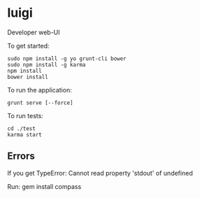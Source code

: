 luigi
=====

Developer web-UI

To get started:

    sudo npm install -g yo grunt-cli bower
    sudo npm install -g karma
    npm install  
    bower install  

To run the application:

    grunt serve [--force]

To run tests:

    cd ./test
    karma start

Errors
------
If you get 
   TypeError: Cannot read property 'stdout' of undefined

Run:
   gem install compass
